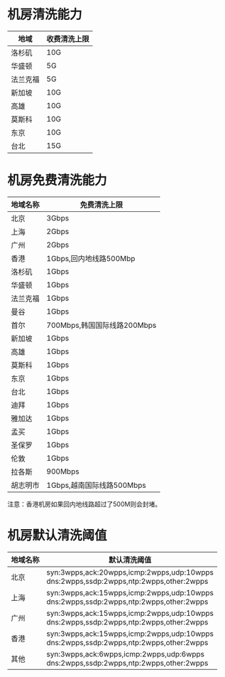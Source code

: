 

# 机房清洗能力

| 地域   | 收费清洗上限 |
| ---- | ------ |
| 洛杉矶  | 10G    |
| 华盛顿  | 5G     |
| 法兰克福 | 5G     |
| 新加坡  | 10G    |
| 高雄   | 10G    |
| 莫斯科  | 10G    |
| 东京   | 10G    |
| 台北   | 15G    |

# 机房免费清洗能力

| 地域名称 | 免费清洗上限 |
| ---- | ------ |
| 北京| 3Gbps |
|上海| 2Gbps|
|广州| 2Gbps|
|香港| 1Gbps,回内地线路500Mbp|
|洛杉矶| 1Gbps|
|华盛顿| 1Gbps|
|法兰克福| 1Gbps|
|曼谷|1Gbps|
|首尔|700Mbps,韩国国际线路200Mbps|
|新加坡|1Gbps|
|高雄|1Gbps|
|莫斯科|1Gbps|
|东京|1Gbps|
|台北|1Gbps|
|迪拜|1Gbps|
|雅加达|1Gbps|
|孟买|1Gbps|
|圣保罗|1Gbps|
|伦敦|1Gbps|
|拉各斯|900Mbps|
|胡志明市|1Gbps,越南国际线路500Mbps|

<wrap em>注意：香港机房如果回内地线路超过了500M则会封堵。</wrap>

# 机房默认清洗阈值

| 地域名称 | 默认清洗阈值 |
| ---- | ------ |
| 北京| syn:3wpps,ack:20wpps,icmp:2wpps,udp:10wpps<br>dns:2wpps,ssdp:2wpps,ntp:2wpps,other:2wpps |
|上海| syn:3wpps,ack:15wpps,icmp:2wpps,udp:10wpps<br>dns:2wpps,ssdp:2wpps,ntp:2wpps,other:2wpps|
|广州| syn:3wpps,ack:15wpps,icmp:2wpps,udp:10wpps<br>dns:2wpps,ssdp:2wpps,ntp:2wpps,other:2wpps|
|香港| syn:3wpps,ack:15wpps,icmp:2wpps,udp:10wpps<br>dns:2wpps,ssdp:2wpps,ntp:2wpps,other:2wpps|
|其他| syn:3wpps,ack:6wpps,icmp:2wpps,udp:6wpps<br>dns:2wpps,ssdp:2wpps,ntp:2wpps,other:2wpps|
